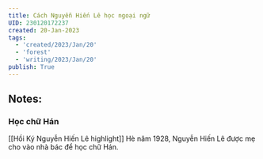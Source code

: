 ```yaml
---
title: Cách Nguyễn Hiến Lê học ngoại ngữ
UID: 230120172237
created: 20-Jan-2023
tags:
  - 'created/2023/Jan/20'
  - 'forest'
  - 'writing/2023/Jan/20'
publish: True
---
```

## Notes:

### Học chữ Hán 
[[Hồi Ký Nguyễn Hiến Lê highlight]]
Hè năm 1928, Nguyễn Hiến Lê được mẹ cho vào nhà bác để học chữ Hán.
